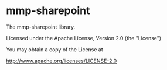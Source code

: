 mmp-sharepoint
==============	

The mmp-sharepoint library.

Licensed under the Apache License, Version 2.0 (the "License")

You may obtain a copy of the License at

http://www.apache.org/licenses/LICENSE-2.0

